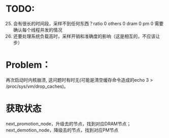 # TODO:
25. 会有很长的时间段，采样不到任何东西？ratio 0 others 0 dram 0 pm 0 需要确认每个线程并发的情况
26. 还要处理系统负载高时，采样开销和准确度的影响（这是相互的，不应该让步）

# Problem：
再次启动时内核崩溃, 这问题时有时无(可能是清空缓存命令造成的echo 3 > /proc/sys/vm/drop_caches)。

# 获取状态
next_promotion_node，升级去的节点，找到对应DRAM节点；
next_demotion_node，降级去的节点，找到对应PM节点